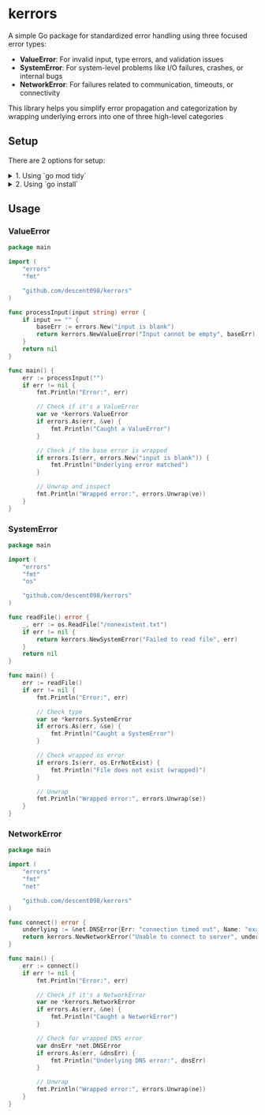 # kerrors

A simple Go package for standardized error handling using three focused error types: 

- **ValueError**: For invalid input, type errors, and validation issues
- **SystemError**: For system-level problems like I/O failures, crashes, or internal bugs
- **NetworkError**: For failures related to communication, timeouts, or connectivity

This library helps you simplify error propagation and categorization by wrapping underlying errors into one of three high-level categories

## Setup

There are 2 options for setup:

<details><summary>1. Using `go mod tidy`</summary>

Initialize your project with `go mod init <name>`. Then import it in your code and use it:

```go
import (
	"os"

    "github.com/descent098/kerrors"
)

func readFile() error {
	_, err := os.ReadFile("/nonexistent.txt")
	if err != nil {
		return kerrors.NewSystemError("Failed to read file", err)
	}
	return nil
}
```

Then run `go mod tidy` to download.

</details>

<details><summary>2. Using `go install`</summary>

Install the package using `go install`:

```bash
go install github.com/descent098/kerrors
```

Import it in your code:

```go
import "github.com/descent098/kerrors"
```

</details>

## Usage

### ValueError

```go
package main

import (
	"errors"
	"fmt"

	"github.com/descent098/kerrors"
)

func processInput(input string) error {
	if input == "" {
		baseErr := errors.New("input is blank")
		return kerrors.NewValueError("Input cannot be empty", baseErr)
	}
	return nil
}

func main() {
	err := processInput("")
	if err != nil {
		fmt.Println("Error:", err)

		// Check if it's a ValueError
		var ve *kerrors.ValueError
		if errors.As(err, &ve) {
			fmt.Println("Caught a ValueError")
		}

		// Check if the base error is wrapped
		if errors.Is(err, errors.New("input is blank")) {
			fmt.Println("Underlying error matched")
		}

		// Unwrap and inspect
		fmt.Println("Wrapped error:", errors.Unwrap(ve))
	}
}
```

### SystemError

```go
package main

import (
	"errors"
	"fmt"
	"os"

	"github.com/descent098/kerrors"
)

func readFile() error {
	_, err := os.ReadFile("/nonexistent.txt")
	if err != nil {
		return kerrors.NewSystemError("Failed to read file", err)
	}
	return nil
}

func main() {
	err := readFile()
	if err != nil {
		fmt.Println("Error:", err)

		// Check type
		var se *kerrors.SystemError
		if errors.As(err, &se) {
			fmt.Println("Caught a SystemError")
		}

		// Check wrapped os error
		if errors.Is(err, os.ErrNotExist) {
			fmt.Println("File does not exist (wrapped)")
		}

		// Unwrap
		fmt.Println("Wrapped error:", errors.Unwrap(se))
	}
}
```

### NetworkError

```go
package main

import (
	"errors"
	"fmt"
	"net"

	"github.com/descent098/kerrors"
)

func connect() error {
	underlying := &net.DNSError{Err: "connection timed out", Name: "example.com"}
	return kerrors.NewNetworkError("Unable to connect to server", underlying)
}

func main() {
	err := connect()
	if err != nil {
		fmt.Println("Error:", err)

		// Check if it's a NetworkError
		var ne *kerrors.NetworkError
		if errors.As(err, &ne) {
			fmt.Println("Caught a NetworkError")
		}

		// Check for wrapped DNS error
		var dnsErr *net.DNSError
		if errors.As(err, &dnsErr) {
			fmt.Println("Underlying DNS error:", dnsErr)
		}

		// Unwrap
		fmt.Println("Wrapped error:", errors.Unwrap(ne))
	}
}
```

